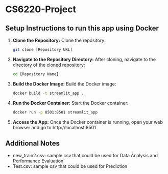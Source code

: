 # CS6220-Project

## Setup Instructions to run this app using Docker

1. **Clone the Repository:** Clone the repository:

    ```bash
    git clone [Repository URL]
    ```

2. **Navigate to the Repository Directory:** After cloning, navigate to the directory of the cloned repository:

    ```bash
    cd [Repository Name]
    ```

3. **Build the Docker Image:** Build the Docker image:

    ```bash
    docker build -t streamlit_app .
    ```

4. **Run the Docker Container:** Start the Docker container:

    ```bash
    docker run -p 8501:8501 streamlit_app
    ```

5. **Access the App:** Once the Docker container is running, open your web browser and go to http://localhost:8501 

## Additional Notes

- new_train2.csv: sample csv that could be used for Data Analysis and Performance Evaluation
- Test.csv: sample csv that could be used for Prediction
